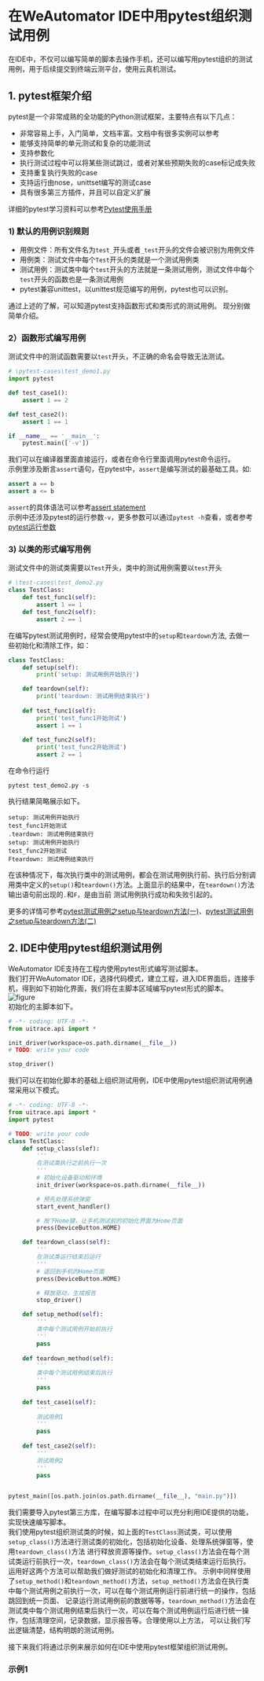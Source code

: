 # 在WeAutomator IDE中用pytest组织测试用例  
在IDE中，不仅可以编写简单的脚本去操作手机，还可以编写用pytest组织的测试用例，用于后续提交到终端云测平台，使用云真机测试。  
## 1. pytest框架介绍  
pytest是一个非常成熟的全功能的Python测试框架，主要特点有以下几点：  
- 非常容易上手，入门简单，文档丰富。文档中有很多实例可以参考
- 能够支持简单的单元测试和复杂的功能测试
- 支持参数化
- 执行测试过程中可以将某些测试跳过，或者对某些预期失败的case标记成失败
- 支持重复执行失败的case
- 支持运行由nose，unittset编写的测试case 
- 具有很多第三方插件，并且可以自定义扩展

详细的pytest学习资料可以参考[Pytest使用手册](https://learning-pytest.readthedocs.io/zh/latest/index.html) 
### 1) 默认的用例识别规则  
- 用例文件：所有文件名为`test_`开头或者`_test`开头的文件会被识别为用例文件 
- 用例类：测试文件中每个`Test`开头的类就是一个测试用例类
- 测试用例：测试类中每个`test`开头的方法就是一条测试用例，测试文件中每个`test`开头的函数也是一条测试用例
- pytest兼容unittest，以unittest规范编写的用例，pytest也可以识别。 

通过上述的了解，可以知道pytest支持函数形式和类形式的测试用例。 现分别做简单介绍。 

### 2）函数形式编写用例  
测试文件中的测试函数需要以`test`开头，不正确的命名会导致无法测试。  
```python
# \pytest-cases\test_demo1.py
import pytest

def test_case1():
    assert 1 == 2

def test_case2():
    assert 1 == 1

if __name__ == '__main__':
    pytest.main(['-v'])
```

我们可以在编译器里面直接运行，或者在命令行里面调用pytest命令运行。  
示例里涉及断言`assert`语句，在pytest中，`assert`是编写测试的最基础工具。如:  
```python
assert a == b
assert a <= b
```
`assert`的具体语法可以参考[assert statement](https://docs.python.org/3/reference/simple_stmts.html?highlight=assert#grammar-token-assert_stmt)  
示例中还涉及pytest的运行参数`-v`，更多参数可以通过`pytest -h`查看，或者参考[pytest运行参数](https://www.jianshu.com/p/979d68aee236)  

### 3) 以类的形式编写用例  
测试文件中的测试类需要以`Test`开头，类中的测试用例需要以`test`开头  
```python
# \test-cases\test_demo2.py
class TestClass:
    def test_func1(self):
        assert 1 == 1
    def test_func2(self):
        assert 2 == 1
```

在编写pytest测试用例时，经常会使用pytest中的`setup`和`teardown`方法, 去做一些初始化和清除工作，如：
```python
class TestClass:
    def setup(self):
        print('setup: 测试用例开始执行')

    def teardown(self):
        print('teardown: 测试用例结束执行')
    
    def test_func1(self):
        print('test_func1开始测试')
        assert 1 == 1
    
    def test_func2(self):
        print('test_func2开始测试')
        assert 2 == 1
```
在命令行运行
```
pytest test_demo2.py -s
```
执行结果简略展示如下。
```
setup: 测试用例开始执行
test_func1开始测试
.teardown: 测试用例结束执行
setup: 测试用例开始执行
test_func2开始测试
Fteardown: 测试用例结束执行
```
在该种情况下，每次执行类中的测试用例，都会在测试用例执行前、执行后分别调用类中定义的`setup()`和`teardown()`方法。上面显示的结果中，在`teardown()`方法输出语句前出现的`.`和`F`，是由当前
测试用例执行成功和失败引起的。  

更多的详情可参考[pytest测试用例之setup与teardown方法(一)](https://cloud.tencent.com/developer/article/1657959?from=10680)、[pytest测试用例之setup与teardown方法(二)](https://cloud.tencent.com/developer/article/1658959?from=article.detail.1657959)   


## 2. IDE中使用pytest组织测试用例  
WeAutomator IDE支持在工程内使用pytest形式编写测试脚本。  
我们打开WeAutomator IDE，选择代码模式，建立工程，进入IDE界面后，连接手机，得到如下初始化界面，我们将在主脚本区域编写pytest形式的脚本。  
![figure](image/pytest-init.png)  
初始化的主脚本如下。
```python
# -*- coding: UTF-8 -*-
from uitrace.api import *

init_driver(workspace=os.path.dirname(__file__))
# TODO: write your code

stop_driver()
```

我们可以在初始化脚本的基础上组织测试用例，IDE中使用pytest组织测试用例通常采用以下模式。
```python
# -*- coding: UTF-8 -*-
from uitrace.api import *
import pytest

# TODO: write your code
class TestClass:
    def setup_class(slef):
        '''
        在测试类执行之前执行一次
        '''
        # 初始化设备驱动和环境
        init_driver(workspace=os.path.dirname(__file__))

        # 预先处理系统弹窗
        start_event_handler()

        # 按下Home键，让手机测试前的初始化界面为Home页面
        press(DeviceButton.HOME)

    def teardown_class(self):
        '''
        在测试类运行结束后运行
        '''
        # 退回到手机的Home页面
        press(DeviceButton.HOME)

        # 释放驱动，生成报告
        stop_driver()

    def setup_method(self):
        '''
        类中每个测试用例开始前执行
        '''
        pass
    
    def teardown_method(self):
        '''
        类中每个测试用例结束后执行
        '''
        pass
    
    def test_case1(self):
        '''
        测试用例1
        '''
        pass
    
    def test_case2(self):
        '''
        测试用例2
        '''
        pass


pytest_main([os.path.join(os.path.dirname(__file__), "main.py")])
```
我们需要导入pytest第三方库，在编写脚本过程中可以充分利用IDE提供的功能，实现快速编写脚本。  
我们使用pytest组织测试类的时候，如上面的`TestClass`测试类，可以使用`setup_class()`方法进行测试类的初始化，包括初始化设备、处理系统弹窗等，使用`teardown_class()`方法
进行释放资源等操作。`setup_class()`方法会在每个测试类运行前执行一次，`teardown_class()`方法会在每个测试类结束运行后执行。运用好这两个方法可以帮助我们做好测试的初始化和清理工作。
示例中同样使用了`setup_method()`和`teardown_method()`方法，`setup_method()`方法会在执行类中每个测试用例之前执行一次，可以在每个测试用例运行前进行统一的操作，包括跳回到统一页面、
记录运行测试用例前的数据等等，`teardown_method()`方法会在测试类中每个测试用例结束后执行一次，可以在每个测试用例运行后进行统一操作，包括清理空间，记录数据，显示报告等。合理使用以上方法，
可以让我们写出逻辑清楚，结构明朗的测试用例。  

接下来我们将通过示例来展示如何在IDE中使用pytest框架组织测试用例。  

### 示例1 


